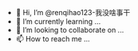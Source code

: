 - 👋 Hi, I’m @renqihao123-我没啥事干
- 🌱 I’m currently learning ...
- 💞️ I’m looking to collaborate on ...
- 📫 How to reach me ...

<!---
renqihao123/renqihao123 is a ✨ special ✨ repository because its `README.md` (this file) appears on your GitHub profile.
You can click the Preview link to take a look at your changes.
--->
